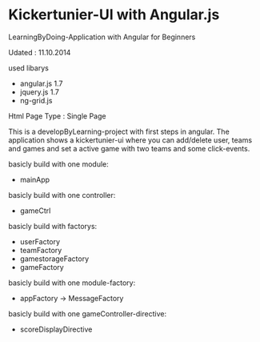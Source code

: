 Kickertunier-UI with Angular.js
====================

LearningByDoing-Application with Angular for Beginners

Udated : 11.10.2014

used libarys

- angular.js 1.7
- jquery.js 1.7
- ng-grid.js

Html Page Type : Single Page

This is a developByLearning-project with first steps in angular. The application shows
a kickertunier-ui where you can add/delete user, teams and games and set a active game with
two teams and some click-events.

basicly build with one module:
- mainApp

basicly build with one controller:
- gameCtrl

basicly build with factorys:
- userFactory
- teamFactory
- gamestorageFactory
- gameFactory

basicly build with one module-factory:
- appFactory -> MessageFactory

basicly build with one gameController-directive:
- scoreDisplayDirective
